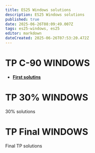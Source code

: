```yaml
---
title: ES25 Windows solutions
description: ES25 Windows solutions
published: true
date: 2025-06-26T08:09:49.007Z
tags: es25-windows, es25
editor: markdown
dateCreated: 2025-06-26T07:53:20.472Z
---
```


# TP C-90 WINDOWS
- **[First solutins](/solutions/windows/win-1st-sol)**

# TP 30% WINDOWS
30% solutions

# TP Final WINDOWS
Final TP solutions